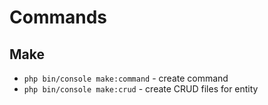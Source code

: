 # Commands

## Make

- `php bin/console make:command` - create command
- `php bin/console make:crud` - create CRUD files for entity
